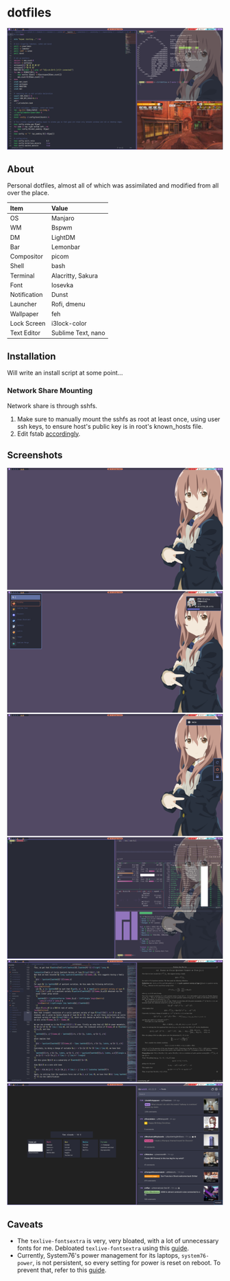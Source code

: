 # dotfiles

![Messy](https://raw.githubusercontent.com/njhlai/dotfiles/master/.github/messy.png)

## About
Personal dotfiles, almost all of which was assimilated and modified from all over the place.

| Item | Value |
| :--- | :---- |
| OS | Manjaro |
| WM | Bspwm |
| DM | LightDM |
| Bar | Lemonbar |
| Compositor | picom |
| Shell | bash |
| Terminal | Alacritty, Sakura |
| Font | Iosevka |
| Notification | Dunst |
| Launcher | Rofi, dmenu |
| Wallpaper | feh |
| Lock Screen | i3lock-color |
| Text Editor | Sublime Text, nano |

## Installation
Will write an install script at some point...

### Network Share Mounting
Network share is through sshfs.
1. Make sure to manually mount the sshfs as root at least once, using user ssh keys, to ensure host's public key is in root's known_hosts file.
2. Edit fstab [accordingly](https://wiki.archlinux.org/title/SSHFS#Secure_user_access).

## Screenshots
![Clean](https://raw.githubusercontent.com/njhlai/dotfiles/master/.github/clean.png)
![Rofi](https://raw.githubusercontent.com/njhlai/dotfiles/master/.github/rofi.png)
![Power menu](https://raw.githubusercontent.com/njhlai/dotfiles/master/.github/powermenu.png)
![Terminals](https://raw.githubusercontent.com/njhlai/dotfiles/master/.github/term.png)
![Dev setup](https://raw.githubusercontent.com/njhlai/dotfiles/master/.github/dev.png)
![Web browser](https://raw.githubusercontent.com/njhlai/dotfiles/master/.github/web.png)

## Caveats
* The `texlive-fontsextra` is very, very bloated, with a lot of unnecessary fonts for me. Debloated `texlive-fontsextra` using this [guide](https://h3fang.github.io/post/2019/texlive-fontsextra/).
* Currently, System76's power management for its laptops, `system76-power`, is not persistent, so every setting for power is reset on reboot. To prevent that, refer to this [guide](https://support.system76.com/articles/laptop-battery-thresholds/#at-boot).
